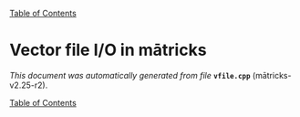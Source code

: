 
[Table of Contents](README.md)


# Vector file I/O in mātricks
_This document was automatically generated from file_ **`vfile.cpp`** (mātricks-v2.25-r2).


[Table of Contents](README.md)

